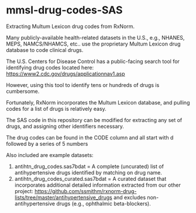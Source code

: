 # mmsl-drug-codes-SAS
 Extracting Multum Lexicon drug codes from RxNorm.

 Many publicly-available health-related datasets in the U.S., e.g., NHANES, MEPS, NAMCS/NHAMCS, etc.. use the proprietary Multum Lexicon drug database to code clinical drugs.

 The U.S. Centers for Disease Control has a public-facing search tool for identifying drug codes located here: https://www2.cdc.gov/drugs/applicationnav1.asp

 However, using this tool to identify tens or hundreds of drugs is cumbersome.

 Fortunately, RxNorm incorporates the Multum Lexicon database, and pulling codes for a list of drugs is relatively easy.

 The SAS code in this repository can be modified for extracting any set of drugs, and assigning other identifiers necessary.

 The drug codes can be found in the CODE column and all start with d followed by a series of 5 numbers

 Also included are example datasets:
 1. antihtn_drug_codes.sas7bdat = A complete (uncurated) list of antihypertensive drugs identified by matching on drug name.
 2. antihtn_drug_codes_curated.sas7bdat = A curated dataset that incorporates additional detailed information extracted from our other project: https://github.com/ssmithm/rxnorm-drug-lists/tree/master/antihypertensive_drugs  and excludes non-antihypertensive drugs (e.g., ophthalmic beta-blockers). 
